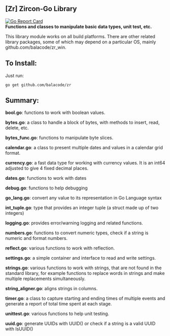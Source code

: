 ## [Zr] Zircon-Go Library
[![Go Report Card](https://goreportcard.com/badge/github.com/balacode/zr)](https://goreportcard.com/report/github.com/balacode/zr)  
**Functions and classes to manipulate basic data types, unit test, etc.**

This library module works on all build platforms. There are other related library packages, some of which may depend on a particular OS, mainly github.com/balacode/zr_win.

## To Install:
Just run:

    go get github.com/balacode/zr

## Summary:

**bool.go**: functions to work with boolean values.

**bytes.go**: a class to handle a block of bytes, with methods to insert, read, delete, etc.

**bytes_func.go**: functions to manipulate byte slices.

**calendar.go**: a class to present multiple dates and values in a calendar grid format.

**currency.go**: a fast data type for working with currency values. It is an int64 adjusted to give 4 fixed decimal places.

**dates.go**: functions to work with dates

**debug.go**: functions to help debugging

**go_lang.go**: convert any value to its representation in Go Language syntax 

**int_tuple.go**: type that provides an integer tuple (a struct made up of two integers)

**logging.go**: provides error/warning logging and related functions.

**numbers.go**: functions to convert numeric types, check if a string is numeric and format numbers.

**reflect.go**: various functions to work with reflection.

**settings.go**: a simple container and interface to read and write settings.

**strings.go**: various functions to work with strings, that are not found in the standard library, for example functions to replace words in strings and make multiple replacements simultaneously.

**string_aligner.go**: aligns strings in columns.

**timer.go**: a class to capture starting and ending times of multiple events and generate a report of total time spent at each stage.

**unittest.go**: various functions to help unit testing.

**uuid.go**: generate UUIDs with UUID() or check if a string is a valid UUID with IsUUID()
